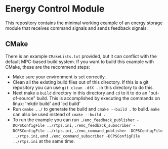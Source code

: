 # Energy Control Module

This repository contains the minimal working example of an energy storage module
that receives command signals and sends feedback signals.

## CMake
There is an example `CMakeLists.txt` provided, but it can conflict with the
default MPC-based build system. If you want to build this example with CMake,
these are the recommend steps:

 - Make sure your environment is set correctly.
 - Clean all the existing build files out of this directory. If this is a git
   repository you can use `git clean -dfX .` in this directory to do this.
 - Next make a `build` directory in this directory and `cd` to it to do an
   "out-of-source" build. This is accomplished by executing the commands
   on linux: 'mkdir build' and 'cd build'
 - Run `cmake ../` to generate the build and `cmake --build .` to build.
   `make` can also be used instead of `cmake --build .`
 - To run the example you can run `./emc_feedback_publisher -DCPSConfigFile ../rtps.ini`, `./emc_feedback_subscriber
   -DCPSConfigFile ../rtps.ini`, `./emc_command_publisher -DCPSConfigFile ../rtps.ini`, and `./emc_command_subscriber
   -DCPSConfigFile ../rtps.ini` at the same time.
